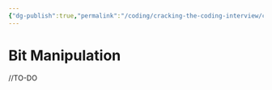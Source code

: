 ```yaml
---
{"dg-publish":true,"permalink":"/coding/cracking-the-coding-interview/concepts/4-bit-manipulation/"}
---
```


# Bit Manipulation
//TO-DO